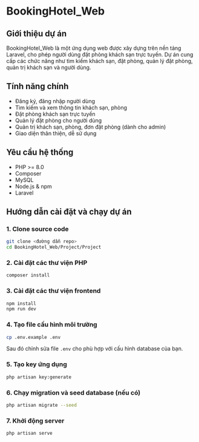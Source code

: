 # BookingHotel_Web

## Giới thiệu dự án

BookingHotel_Web là một ứng dụng web được xây dựng trên nền tảng Laravel, cho phép người dùng đặt phòng khách sạn trực tuyến. Dự án cung cấp các chức năng như tìm kiếm khách sạn, đặt phòng, quản lý đặt phòng, quản trị khách sạn và người dùng.

## Tính năng chính

- Đăng ký, đăng nhập người dùng
- Tìm kiếm và xem thông tin khách sạn, phòng
- Đặt phòng khách sạn trực tuyến
- Quản lý đặt phòng cho người dùng
- Quản trị khách sạn, phòng, đơn đặt phòng (dành cho admin)
- Giao diện thân thiện, dễ sử dụng

## Yêu cầu hệ thống

- PHP >= 8.0
- Composer
- MySQL 
- Node.js & npm 
- Laravel 

## Hướng dẫn cài đặt và chạy dự án

### 1. Clone source code

```bash
git clone <đường dẫn repo>
cd BookingHotel_Web/Project/Project
```

### 2. Cài đặt các thư viện PHP

```bash
composer install
```

### 3. Cài đặt các thư viện frontend 

```bash
npm install
npm run dev
```

### 4. Tạo file cấu hình môi trường

```bash
cp .env.example .env
```

Sau đó chỉnh sửa file `.env` cho phù hợp với cấu hình database của bạn.

### 5. Tạo key ứng dụng

```bash
php artisan key:generate
```

### 6. Chạy migration và seed database (nếu có)

```bash
php artisan migrate --seed
```

### 7. Khởi động server

```bash
php artisan serve
```

